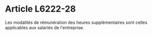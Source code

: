 # Article L6222-28

Les modalités de rémunération des heures supplémentaires sont celles applicables aux salariés de l'entreprise.
